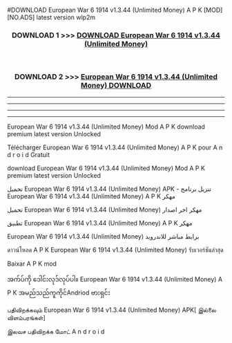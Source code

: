 #DOWNLOAD European War 6 1914  v1.3.44 (Unlimited Money) A P K [MOD] [NO.ADS] latest version wlp2m



<div align="center">

<h3>DOWNLOAD 1 >>> <a href="https://teeasianyam.web.app?sq=European War 6 1914  v1.3.44 (Unlimited Money)">DOWNLOAD European War 6 1914  v1.3.44 (Unlimited Money) </a></h3><br>

<h3>DOWNLOAD 2 >>> <a href="https://teeasianyam.web.app?sq=European War 6 1914  v1.3.44 (Unlimited Money) ">European War 6 1914  v1.3.44 (Unlimited Money)  DOWNLOAD </a></h3>

</div>


----------------------------------------------------------

----------------------------------------------------------

----------------------------------------------------------

----------------------------------------------------------


European War 6 1914  v1.3.44 (Unlimited Money)  Mod A P K download premium latest version Unlocked

Télécharger European War 6 1914  v1.3.44 (Unlimited Money)  A P K pour A n d r o i d Gratuit

download European War 6 1914  v1.3.44 (Unlimited Money)  Mod A P K premium latest version Unlocked

تحميل European War 6 1914  v1.3.44 (Unlimited Money)  APK - تنزيل برنامج European War 6 1914  v1.3.44 (Unlimited Money)  A P K مهكر

تحميل European War 6 1914  v1.3.44 (Unlimited Money)  مهكر اخر اصدار

تطبيق European War 6 1914  v1.3.44 (Unlimited Money)  A P K مهكر

European War 6 1914  v1.3.44 (Unlimited Money)  برابط مباشر للاندرويد

ดาวน์โหลด A P K European War 6 1914  v1.3.44 (Unlimited Money)  รับเวอร์ชันล่าสุด

Baixar A P K mod

အက်ပ်ကို ဒေါင်းလုဒ်လုပ်ပါ။ European War 6 1914  v1.3.44 (Unlimited Money)  A P K အမည်သည်ကူကိုင်Andriod ဗားရှင်း

பதிவிறக்கவும் European War 6 1914  v1.3.44 (Unlimited Money)  APK[ இல்லை விளம்பரங்கள்] 
 
இலவச பதிவிறக்க மோட் A n d r o i d



